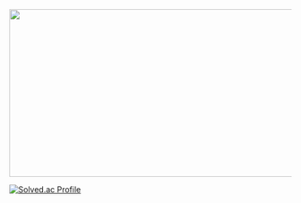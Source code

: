 <a href="https://www.gitanimals.org/en_US?utm_medium=image&utm_source=Lee-Sujee&utm_content=farm">
<img
  src="https://render.gitanimals.org/farms/Lee-Sujee"
  width="600"
  height="300"
/>
</a>

[![Solved.ac Profile](http://mazassumnida.wtf/api/v2/generate_badge?boj=tnwl5162)](https://solved.ac/tnwl5162/)
